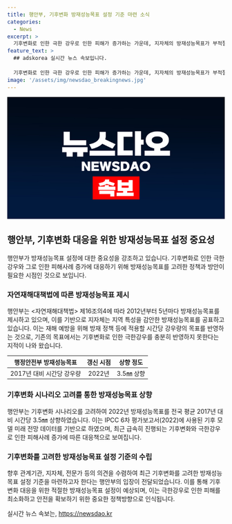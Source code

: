 ```yaml
---
title: 행안부, 기후변화 방재성능목표 설정 기준 마련 소식
categories:
  - News
excerpt: >
  기후변화로 인한 극한 강우로 인한 피해가 증가하는 가운데, 지자체의 방재성능목표가 부적절하다는 지적이 제기되고 있다. 행안부는 기후변화를 고려하여 방재성능목표를 상향 조정했으나, 최근의 사례를 고려해 더 나은 방재성능목표를 마련하기 위해 관계기관과 의견을 수렴할 예정이다. 이에 따라 향후 방재성능목표 설정에 대한 새로운 기준이 마련될 것으로 보인다. (150자)
feature_text: >
  ## adskorea 실시간 뉴스 속보입니다.

  기후변화로 인한 극한 강우로 인한 피해가 증가하는 가운데, 지자체의 방재성능목표가 부적절하다는 지적이 제기되고 있다. 행안부는 기후변화를 고려하여 방재성능목표를 상향 조정했으나, 최근의 사례를 고려해 더 나은 방재성능목표를 마련하기 위해 관계기관과 의견을 수렴할 예정이다. 이에 따라 향후 방재성능목표 설정에 대한 새로운 기준이 마련될 것으로 보인다. (150자)
image: '/assets/img/newsdao_breakingnews.jpg'
---
```


<p><img src="/assets/img/newsdao_breakingnews.jpg" alt="adskorea 속보" /></p>

<h2 data-ke-size="size26">행안부, 기후변화 대응을 위한 방재성능목표 설정 중요성</h2>

<p data-ke-size="size16">행안부가 방재성능목표 설정에 대한 중요성을 강조하고 있습니다. 기후변화로 인한 극한강우와 그로 인한 피해사례 증가에 대응하기 위해 방재성능목표를 고려한 정책과 방안이 필요한 시점인 것으로 보입니다.</p>

<h3>자연재해대책법에 따른 방재성능목표 제시</h3>

<p data-ke-size="size16">행안부는 <자연재해대책법> 제16조의4에 따라 2012년부터 5년마다 방재성능목표를 제시하고 있으며, 이를 기반으로 지자체는 지역 특성을 감안한 방재성능목표를 공표하고 있습니다. 이는 재해 예방을 위해 방재 정책 등에 적용할 시간당 강우량의 목표를 반영하는 것으로, 기존의 목표에서는 기후변화로 인한 극한강우를 충분히 반영하지 못한다는 지적이 나와 왔습니다.</p>

<table>
<thead>
<tr>
<th style="text-align: center;">행정안전부 방재성능목표</th>
<th style="text-align: center;">갱신 시점</th>
<th style="text-align: center;">상향 정도</th>
</tr>
</thead>
<tbody>
<tr>
<td style="text-align: center;">2017년 대비 시간당 강우량</td>
<td style="text-align: center;">2022년</td>
<td style="text-align: center;">3.5㎜ 상향</td>
</tr>
</tbody>
</table>

<h3>기후변화 시나리오 고려를 통한 방재성능목표 상향</h3>

<p data-ke-size="size16">행안부는 기후변화 시나리오를 고려하여 2022년 방재성능목표를 전국 평균 2017년 대비 시간당 3.5㎜ 상향하였습니다. 이는 IPCC 6차 평가보고서(2022)에 사용된 기후 모델 미래 전망 데이터를 기반으로 하였으며, 최근 급속히 진행되는 기후변화와 극한강우로 인한 피해사례 증가에 따른 대응책으로 보여집니다.</p>

<h3>기후변화를 고려한 방재성능목표 설정 기준의 수립</h3>

<p data-ke-size="size16">향후 관계기관, 지자체, 전문가 등의 의견을 수렴하여 최근 기후변화를 고려한 방재성능목표 설정 기준을 마련하고자 한다는 행안부의 입장이 전달되었습니다. 이를 통해 기후변화 대응을 위한 적절한 방재성능목표 설정이 예상되며, 이는 극한강우로 인한 피해를 최소화하고 안전을 확보하기 위한 중요한 정책방향으로 인식됩니다.</p>
실시간 뉴스 속보는, <a href="https://newsdao.kr" rel="dofollow">https://newsdao.kr</a>


